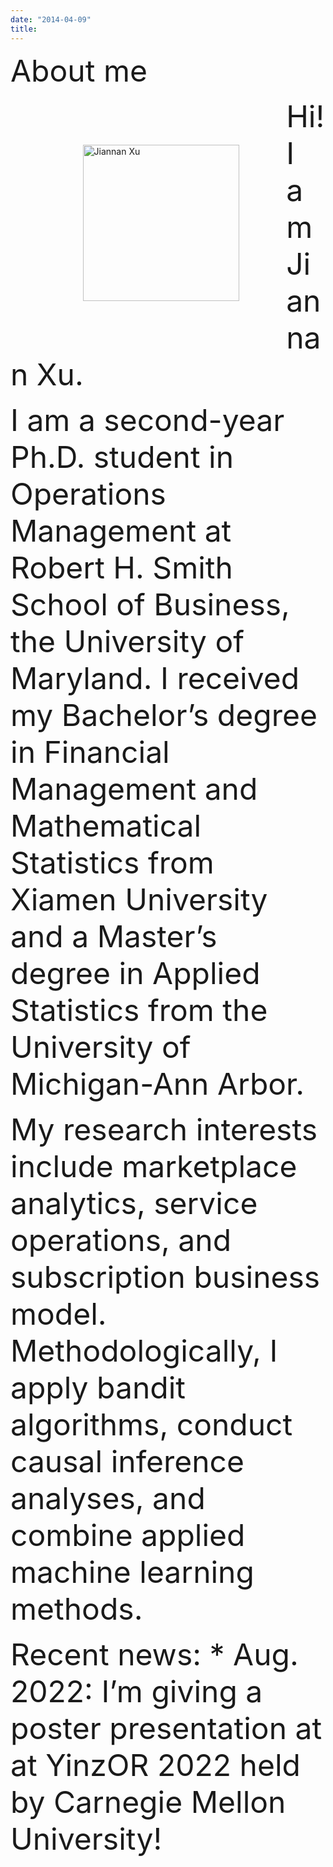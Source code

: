 ```yaml
---
date: "2014-04-09"
title: 
---
```


<font size="24">About me</font> 
<figure class="image">
  <img style="float: left;width: 250px; margin: 2cm;" src="/Jiannan_2022.jpg" alt="Jiannan Xu">
</figure>

<div style="text-align: left"> 
<font size="16"> Hi! I am Jiannan Xu. </font> 

<font size="14">I am a second-year Ph.D. student in Operations Management at Robert H. Smith School of Business, the University of Maryland. I received my Bachelor’s degree in Financial Management and Mathematical Statistics from Xiamen University and a Master’s degree in Applied Statistics from the University of Michigan-Ann Arbor.</font> 

<font size="14">My research interests include marketplace analytics, service operations, and subscription business model. Methodologically, I apply bandit algorithms, conduct causal inference analyses, and combine applied machine learning methods.</font> 

<font size="16"> Recent news: </font> 
<font size="14">* Aug. 2022: I’m giving a poster presentation at at YinzOR 2022 held by Carnegie Mellon University!</font> 
 </div>


